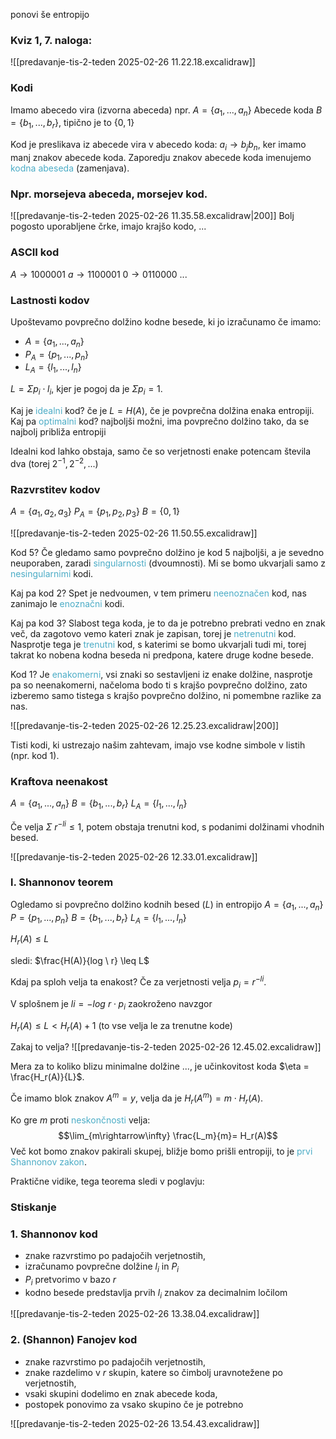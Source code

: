 ponovi še entropijo
### Kviz 1, 7. naloga:
![[predavanje-tis-2-teden 2025-02-26 11.22.18.excalidraw]]

### Kodi
Imamo abecedo vira (izvorna abeceda) npr. $A = \{a_1, ..., a_n\}$
Abecede koda $B = \{b_1, ..., b_r\}$, tipično je to $\{0, 1\}$

Kod je preslikava iz abecede vira v abecedo koda: $a_i \rightarrow b_jb_n$, ker imamo manj znakov abecede koda. Zaporedju znakov abecede koda imenujemo <font color="#4bacc6">kodna abeseda</font> (zamenjava). 
### Npr. morsejeva abeceda, morsejev kod.

![[predavanje-tis-2-teden 2025-02-26 11.35.58.excalidraw|200]]
Bolj pogosto uporabljene črke, imajo krajšo kodo, ...

### ASCII kod
$A \rightarrow 1000001$
$a \rightarrow 1100001$
$0 \rightarrow 0110000$
...

### Lastnosti kodov
Upoštevamo povprečno dolžino kodne besede, ki jo izračunamo če imamo:
- $A = \{a_1, ..., a_n\}$
- $P_A = \{p_1, ..., p_n\}$
- $L_A = \{l_1, ..., l_n\}$

$L = \Sigma p_i \cdot l_i$, kjer je pogoj da je $\Sigma p_i = 1$.  

Kaj je <font color="#4bacc6">idealni</font> kod? če je $L = H(A)$, če je povprečna dolžina enaka entropiji.
Kaj pa <font color="#4bacc6">optimalni</font> kod? najboljši možni, ima povprečno dolžino tako, da se najbolj približa entropiji

Idealni kod lahko obstaja, samo če so verjetnosti enake potencam števila dva (torej $2^{-1}, 2^{-2}, ...$)

### Razvrstitev kodov
$A = \{a_1, a_2, a_3\}$
$P_A = \{p_1, p_2, p_3\}$
$B = \{0, 1\}$

![[predavanje-tis-2-teden 2025-02-26 11.50.55.excalidraw]]

Kod 5?
Če gledamo samo povprečno dolžino je kod 5 najboljši, a je sevedno neuporaben, zaradi <font color="#4bacc6">singularnosti</font> (dvoumnosti). Mi se bomo ukvarjali samo z <font color="#4bacc6">nesingularnimi</font> kodi.

Kaj pa kod 2?
Spet je nedvoumen, v tem primeru <font color="#4bacc6">neenoznačen</font> kod, nas zanimajo le <font color="#4bacc6">enoznačni</font> kodi.

Kaj pa kod 3?
Slabost tega koda, je to da je potrebno prebrati vedno en znak več, da zagotovo vemo kateri znak je zapisan, torej je <font color="#4bacc6">netrenutni</font> kod. Nasprotje tega je <font color="#4bacc6">trenutni</font> kod, s katerimi se bomo ukvarjali tudi mi, torej takrat ko nobena kodna beseda ni predpona, katere druge kodne besede.

Kod 1?
Je <font color="#4bacc6">enakomerni</font>, vsi znaki so sestavljeni iz enake dolžine, nasprotje pa so neenakomerni, načeloma bodo ti s krajšo povprečno dolžino, zato izberemo samo tistega s krajšo povprečno dolžino, ni pomembne razlike za nas.

![[predavanje-tis-2-teden 2025-02-26 12.25.23.excalidraw|200]]

Tisti kodi, ki ustrezajo našim zahtevam, imajo vse kodne simbole v listih (npr. kod 1).

### Kraftova neenakost
$A = \{a_1, ..., a_n\}$
$B = \{b_1, ..., b_r\}$
$L_A = \{l_1, ..., l_n\}$

Če velja $\Sigma \ r^{-li} \leq 1$, potem obstaja trenutni kod, s podanimi dolžinami vhodnih besed.

![[predavanje-tis-2-teden 2025-02-26 12.33.01.excalidraw]]

### l. Shannonov teorem
Ogledamo si povprečno dolžino kodnih besed ($L$) in entropijo
 $A = \{a_1, ..., a_n\}$
 $P = \{p_1, ..., p_n\}$
$B = \{b_1, ..., b_r\}$
$L_A = \{l_1, ..., l_n\}$

$H_r(A) \leq L$ 

sledi: $\frac{H(A)}{log \ r} \leq L$ 

Kdaj pa sploh velja ta enakost? Če za verjetnosti velja $p_i = r^{-li}$.

V splošnem je $li = -log \ r \cdot p_i$ zaokroženo navzgor

$H_r(A) \leq L < H_r(A) + 1$ (to vse velja le za trenutne kode)

Zakaj to velja?
![[predavanje-tis-2-teden 2025-02-26 12.45.02.excalidraw]]

Mera za to koliko blizu minimalne dolžine ..., je učinkovitost koda $\eta = \frac{H_r(A)}{L}$. 

Če imamo blok znakov $A^m = y$, velja da je $H_r(A^m) = m \cdot H_r(A)$.

Ko gre $m$ proti <font color="#4bacc6">neskončnosti</font> velja: $$\lim_{m\rightarrow\infty} \frac{L_m}{m}= H_r(A)$$
Več kot bomo znakov pakirali skupej, bližje bomo prišli entropiji, to je <font color="#4bacc6">prvi Shannonov zakon</font>.


Praktične vidike, tega teorema sledi v poglavju:
### Stiskanje
### 1. Shannonov kod
- znake razvrstimo po padajočih verjetnostih,
- izračunamo povprečne dolžine $l_i$ in $P_i$
- $P_i$ pretvorimo v bazo $r$
- kodno besede predstavlja prvih $l_i$ znakov za decimalnim ločilom

![[predavanje-tis-2-teden 2025-02-26 13.38.04.excalidraw]]

### 2. (Shannon) Fanojev kod
- znake razvrstimo po padajočih verjetnostih,
- znake razdelimo v $r$ skupin, katere so čimbolj uravnotežene po verjetnostih,
- vsaki skupini dodelimo en znak abecede koda,
- postopek ponovimo za vsako skupino če je potrebno

![[predavanje-tis-2-teden 2025-02-26 13.54.43.excalidraw]]
